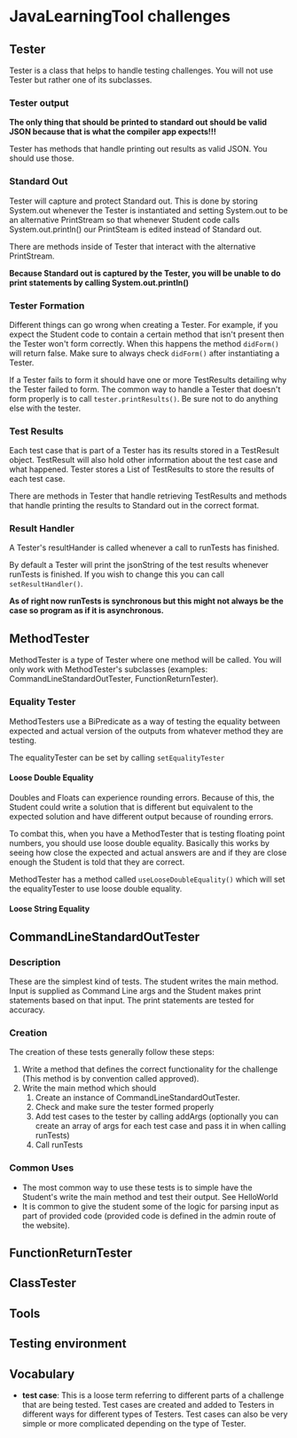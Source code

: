 # JavaLearningTool challenges

## Tester

Tester is a class that helps to handle testing challenges. You will not use Tester but rather one of its subclasses.

### Tester output

**The only thing that should be printed to standard out should be valid JSON because that is what the compiler app expects!!!**

Tester has methods that handle printing out results as valid JSON. You should use those.

### Standard Out

Tester will capture and protect Standard out. This is done by storing System.out whenever the Tester is instantiated and setting System.out to be an alternative PrintStream so that whenever Student code calls System.out.println() our PrintSteam is edited instead of Standard out.

There are methods inside of Tester that interact with the alternative PrintStream.

**Because Standard out is captured by the Tester, you will be unable to do print statements by calling System.out.println()**

### Tester Formation

Different things can go wrong when creating a Tester. For example, if you expect the Student code to contain a certain method that isn't present then the Tester won't form correctly. When this happens the method `didForm()` will return false. Make sure to always check `didForm()` after instantiating a Tester.

If a Tester fails to form it should have one or more TestResults detailing why the Tester failed to form. The common way to handle a Tester that doesn't form properly is to call `tester.printResults()`. Be sure not to do anything else with the tester.

### Test Results

Each test case that is part of a Tester has its results stored in a TestResult object. TestResult will also hold other information about the test case and what happened. Tester stores a List of TestResults to store the results of each test case.

There are methods in Tester that handle retrieving TestResults and methods that handle printing the results to Standard out in the correct format.

### Result Handler

A Tester's resultHander is called whenever a call to runTests has finished.

By default a Tester will print the jsonString of the test results whenever runTests is finished. If you wish to change this you can call `setResultHandler()`.

**As of right now runTests is synchronous but this might not always be the case so program as if it is asynchronous.**

## MethodTester

MethodTester is a type of Tester where one method will be called. You will only work with MethodTester's subclasses (examples: CommandLineStandardOutTester, FunctionReturnTester).

### Equality Tester

MethodTesters use a BiPredicate as a way of testing the equality between expected and actual version of the outputs from whatever method they are testing.

The equalityTester can be set by calling `setEqualityTester`

#### Loose Double Equality

Doubles and Floats can experience rounding errors. Because of this, the Student could write a solution that is different but equivalent to the expected solution and have different output because of rounding errors.

To combat this, when you have a MethodTester that is testing floating point numbers, you should use loose double equality. Basically this works by seeing how close the expected and actual answers are and if they are close enough the Student is told that they are correct.

MethodTester has a method called `useLooseDoubleEquality()` which will set the equalityTester to use loose double equality.

#### Loose String Equality

## CommandLineStandardOutTester

### Description

These are the simplest kind of tests. The student writes the main method. Input is supplied as Command Line args and the Student makes print statements based on that input. The print statements are tested for accuracy.

### Creation

The creation of these tests generally follow these steps:

1.  Write a method that defines the correct functionality for the challenge (This method is by convention called approved).
2.  Write the main method which should
    1.  Create an instance of CommandLineStandardOutTester.
    2.  Check and make sure the tester formed properly
    3.  Add test cases to the tester by calling addArgs (optionally you can create an array of args for each test case and pass it in when calling runTests)
    4.  Call runTests

### Common Uses

*   The most common way to use these tests is to simple have the Student's write the main method and test their output. See HelloWorld
*   It is common to give the student some of the logic for parsing input as part of provided code (provided code is defined in the admin route of the website).

## FunctionReturnTester

## ClassTester

## Tools

## Testing environment

## Vocabulary

*   **test case**: This is a loose term referring to different parts of a challenge that are being tested. Test cases are created and added to Testers in different ways for different types of Testers. Test cases can also be very simple or more complicated depending on the type of Tester.
